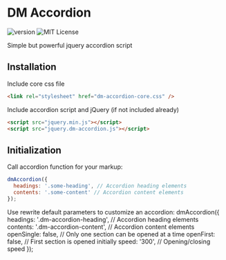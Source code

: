# DM Accordion

![version](https://img.shields.io/badge/version-2.0.0-brightgreen.svg?style=flat-square "Version")
![MIT License](https://img.shields.io/badge/license-MIT-blue.svg?style=flat-square)

Simple but powerful jquery accordion script

## Installation

Include core css file
```html
<link rel="stylesheet" href="dm-accordion-core.css" />
```

Include accordion script and jQuery (if not included already)
```html
<script src="jquery.min.js"></script>
<script src="jquery.dm-accordion.js"></script>
```


## Initialization

Call accordion function for your markup:

```javascript
dmAccordion({
  headings: '.some-heading', // Accordion heading elements
  contents: '.some-content' // Accordion content elements
});
```

Use rewrite default parameters to customize an accordion:
dmAccordion({
  headings: '.dm-accordion-heading', // Accordion heading elements
  contents: '.dm-accordion-content', // Accordion content elements
  openSingle: false, // Only one section can be opened at a time
  openFirst: false, // First section is opened initially
  speed: '300', // Opening/closing speed
});

